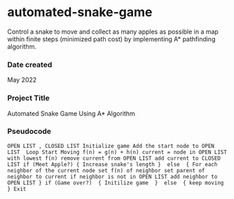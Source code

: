 # automated-snake-game
Control a snake to move and collect as many apples as possible in a map within finite steps (minimized path cost) by implementing A* pathfinding algorithm.

### Date created
May 2022

### Project Title
Automated Snake Game Using A* Algorithm

### Pseudocode
`OPEN LIST , CLOSED LIST
Initialize game
Add the start node to OPEN LIST 
Loop
Start Moving
f(n) = g(n) + h(n)
current = node in OPEN LIST with lowest f(n)
remove current from OPEN LIST
add current to CLOSED LIST
if (Meet Apple?)
{
Increase snake's length
} 
else 
{
For each neighbor of the current node
set f(n) of neighbor
set parent of neighbor to current
if neighbor is not in OPEN LIST
add neighbor to OPEN LIST
}
if (Game over?) 
{
Initilize game 
} 
else 
{
keep moving
}
Exit `
